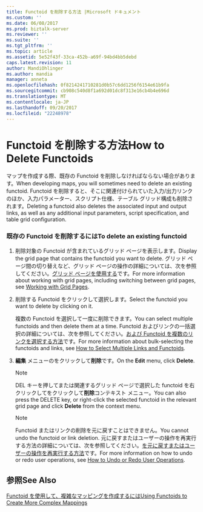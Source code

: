 ```yaml
---
title: Functoid を削除する方法 |Microsoft ドキュメント
ms.custom: ''
ms.date: 06/08/2017
ms.prod: biztalk-server
ms.reviewer: ''
ms.suite: ''
ms.tgt_pltfrm: ''
ms.topic: article
ms.assetid: 5e52f43f-33ca-452b-a69f-94bd4bb5debd
caps.latest.revision: 11
author: MandiOhlinger
ms.author: mandia
manager: anneta
ms.openlocfilehash: 0f8214241710281d0b57c6dd1256f6154e61b9fa
ms.sourcegitcommit: cb908c540d8f1a692d01dc8f313e16cb4b4e696d
ms.translationtype: MT
ms.contentlocale: ja-JP
ms.lasthandoff: 09/20/2017
ms.locfileid: "22248978"
---
```

# <a name="how-to-delete-functoids"></a><span data-ttu-id="e67d8-102">Functoid を削除する方法</span><span class="sxs-lookup"><span data-stu-id="e67d8-102">How to Delete Functoids</span></span>
<span data-ttu-id="e67d8-103">マップを作成する際、既存の Functoid を削除しなければならない場合があります。</span><span class="sxs-lookup"><span data-stu-id="e67d8-103">When developing maps, you will sometimes need to delete an existing functoid.</span></span> <span data-ttu-id="e67d8-104">Functoid を削除すると、そこに関連付けられていた入力/出力リンクのほか、入力パラメーター、スクリプト仕様、テーブル グリッド構成も削除されます。</span><span class="sxs-lookup"><span data-stu-id="e67d8-104">Deleting a functoid also deletes the associated input and output links, as well as any additional input parameters, script specification, and table grid configuration.</span></span>  
  
### <a name="to-delete-an-existing-functoid"></a><span data-ttu-id="e67d8-105">既存の Functoid を削除するには</span><span class="sxs-lookup"><span data-stu-id="e67d8-105">To delete an existing functoid</span></span>  
  
1.  <span data-ttu-id="e67d8-106">削除対象の Functoid が含まれているグリッド ページを表示します。</span><span class="sxs-lookup"><span data-stu-id="e67d8-106">Display the grid page that contains the functoid you want to delete.</span></span> <span data-ttu-id="e67d8-107">グリッド ページ間の切り替えなど、グリッド ページの操作の詳細については、次を参照してください。[グリッド ページを使用する](../core/working-with-grid-pages.md)です。</span><span class="sxs-lookup"><span data-stu-id="e67d8-107">For more information about working with grid pages, including switching between grid pages, see [Working with Grid Pages](../core/working-with-grid-pages.md).</span></span>  
  
2.  <span data-ttu-id="e67d8-108">削除する Functoid をクリックして選択します。</span><span class="sxs-lookup"><span data-stu-id="e67d8-108">Select the functoid you want to delete by clicking on it.</span></span>  
  
     <span data-ttu-id="e67d8-109">複数の Functoid を選択して一度に削除できます。</span><span class="sxs-lookup"><span data-stu-id="e67d8-109">You can select multiple functoids and then delete them at a time.</span></span> <span data-ttu-id="e67d8-110">Functoid およびリンクの一括選択の詳細については、次を参照してください。[および Functoid を複数のリンクを選択する方法](../core/how-to-select-multiple-links-and-functoids.md)です。</span><span class="sxs-lookup"><span data-stu-id="e67d8-110">For more information about bulk-selecting the functoids and links, see [How to Select Multiple Links and Functoids](../core/how-to-select-multiple-links-and-functoids.md).</span></span>  
  
3.  <span data-ttu-id="e67d8-111">**編集** メニューのをクリックして**削除**です。</span><span class="sxs-lookup"><span data-stu-id="e67d8-111">On the **Edit** menu, click **Delete**.</span></span>  
  
    > [!NOTE]
    >  <span data-ttu-id="e67d8-112">DEL キーを押してまたは関連するグリッド ページで選択した functoid を右クリックしてをクリックして**削除**コンテキスト メニュー。</span><span class="sxs-lookup"><span data-stu-id="e67d8-112">You can also press the DELETE key, or right-click the selected functoid in the relevant grid page and click **Delete** from the context menu.</span></span>  
  
    > [!NOTE]
    >  <span data-ttu-id="e67d8-113">Functoid またはリンクの削除を元に戻すことはできません。</span><span class="sxs-lookup"><span data-stu-id="e67d8-113">You cannot undo the functoid or link deletion.</span></span> <span data-ttu-id="e67d8-114">元に戻すまたはユーザーの操作を再実行する方法の詳細については、次を参照してください。[を元に戻すまたはユーザーの操作を再実行する方法](../core/how-to-undo-or-redo-user-operations.md)です。</span><span class="sxs-lookup"><span data-stu-id="e67d8-114">For more information on how to undo or redo user operations, see [How to Undo or Redo User Operations](../core/how-to-undo-or-redo-user-operations.md).</span></span>  
  
## <a name="see-also"></a><span data-ttu-id="e67d8-115">参照</span><span class="sxs-lookup"><span data-stu-id="e67d8-115">See Also</span></span>  
 [<span data-ttu-id="e67d8-116">Functoid を使用して、複雑なマッピングを作成するには</span><span class="sxs-lookup"><span data-stu-id="e67d8-116">Using Functoids to Create More Complex Mappings</span></span>](../core/using-functoids-to-create-more-complex-mappings.md)